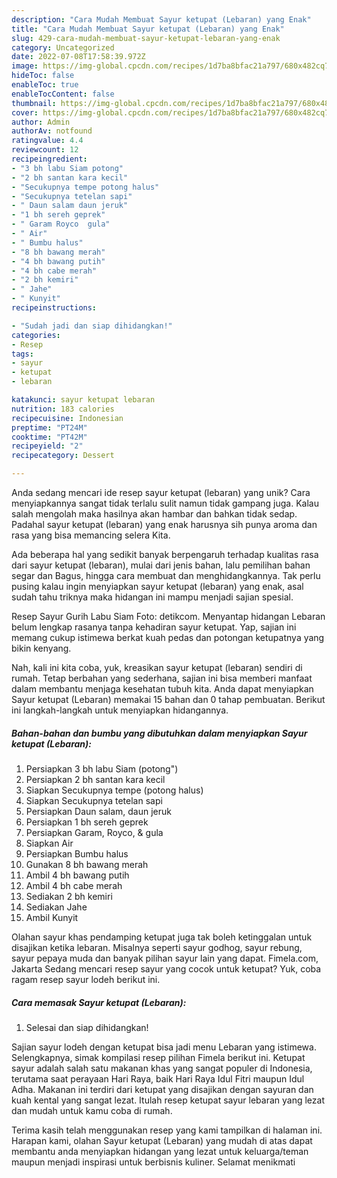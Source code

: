 ```yaml
---
description: "Cara Mudah Membuat Sayur ketupat (Lebaran) yang Enak"
title: "Cara Mudah Membuat Sayur ketupat (Lebaran) yang Enak"
slug: 429-cara-mudah-membuat-sayur-ketupat-lebaran-yang-enak
category: Uncategorized
date: 2022-07-08T17:58:39.972Z
image: https://img-global.cpcdn.com/recipes/1d7ba8bfac21a797/680x482cq70/sayur-ketupat-lebaran-foto-resep-utama.jpg
hideToc: false
enableToc: true
enableTocContent: false
thumbnail: https://img-global.cpcdn.com/recipes/1d7ba8bfac21a797/680x482cq70/sayur-ketupat-lebaran-foto-resep-utama.jpg
cover: https://img-global.cpcdn.com/recipes/1d7ba8bfac21a797/680x482cq70/sayur-ketupat-lebaran-foto-resep-utama.jpg
author: Admin
authorAv: notfound
ratingvalue: 4.4
reviewcount: 12
recipeingredient:
- "3 bh labu Siam potong"
- "2 bh santan kara kecil"
- "Secukupnya tempe potong halus"
- "Secukupnya tetelan sapi"
- " Daun salam daun jeruk"
- "1 bh sereh geprek"
- " Garam Royco  gula"
- " Air"
- " Bumbu halus"
- "8 bh bawang merah"
- "4 bh bawang putih"
- "4 bh cabe merah"
- "2 bh kemiri"
- " Jahe"
- " Kunyit"
recipeinstructions:

- "Sudah jadi dan siap dihidangkan!"
categories:
- Resep
tags:
- sayur
- ketupat
- lebaran

katakunci: sayur ketupat lebaran 
nutrition: 183 calories
recipecuisine: Indonesian
preptime: "PT24M"
cooktime: "PT42M"
recipeyield: "2"
recipecategory: Dessert

---
```





Anda sedang mencari ide resep sayur ketupat (lebaran) yang unik? Cara menyiapkannya sangat tidak terlalu sulit namun tidak gampang juga. Kalau salah mengolah maka hasilnya akan hambar dan bahkan tidak sedap. Padahal sayur ketupat (lebaran) yang enak harusnya sih punya aroma dan rasa yang bisa memancing selera Kita.





Ada beberapa hal yang sedikit banyak berpengaruh terhadap kualitas rasa dari sayur ketupat (lebaran), mulai dari jenis bahan, lalu pemilihan bahan segar dan Bagus, hingga cara membuat dan menghidangkannya. Tak perlu pusing kalau ingin menyiapkan sayur ketupat (lebaran) yang enak,      asal sudah tahu triknya maka hidangan ini mampu menjadi sajian spesial.














Resep Sayur Gurih Labu Siam Foto: detikcom. Menyantap hidangan Lebaran belum lengkap rasanya tanpa kehadiran sayur ketupat. Yap, sajian ini memang cukup istimewa berkat kuah pedas dan potongan ketupatnya yang bikin kenyang.






Nah, kali ini kita coba, yuk, kreasikan sayur ketupat (lebaran) sendiri di rumah. Tetap berbahan yang sederhana, sajian ini bisa memberi manfaat dalam membantu menjaga kesehatan tubuh kita. Anda dapat menyiapkan Sayur ketupat (Lebaran) memakai 15 bahan dan 0 tahap pembuatan. Berikut ini langkah-langkah untuk menyiapkan hidangannya.

<!--inarticleads1-->

##### Bahan-bahan dan bumbu yang dibutuhkan dalam menyiapkan Sayur ketupat (Lebaran):

1. Persiapkan 3 bh labu Siam (potong&#34;)
1. Persiapkan 2 bh santan kara kecil
1. Siapkan Secukupnya tempe (potong halus)
1. Siapkan Secukupnya tetelan sapi
1. Persiapkan  Daun salam, daun jeruk
1. Persiapkan 1 bh sereh geprek
1. Persiapkan  Garam, Royco, &amp; gula
1. Siapkan  Air
1. Persiapkan  Bumbu halus
1. Gunakan 8 bh bawang merah
1. Ambil 4 bh bawang putih
1. Ambil 4 bh cabe merah
1. Sediakan 2 bh kemiri
1. Sediakan  Jahe
1. Ambil  Kunyit


Olahan sayur khas pendamping ketupat juga tak boleh ketinggalan untuk disajikan ketika lebaran. Misalnya seperti sayur godhog, sayur rebung, sayur pepaya muda dan banyak pilihan sayur lain yang dapat. Fimela.com, Jakarta Sedang mencari resep sayur yang cocok untuk ketupat? Yuk, coba ragam resep sayur lodeh berikut ini. 

<!--inarticleads2-->

##### Cara memasak Sayur ketupat (Lebaran):


1. Selesai dan siap dihidangkan!

Sajian sayur lodeh dengan ketupat bisa jadi menu Lebaran yang istimewa. Selengkapnya, simak kompilasi resep pilihan Fimela berikut ini. Ketupat sayur adalah salah satu makanan khas yang sangat populer di Indonesia, terutama saat perayaan Hari Raya, baik Hari Raya Idul Fitri maupun Idul Adha. Makanan ini terdiri dari ketupat yang disajikan dengan sayuran dan kuah kental yang sangat lezat. Itulah resep ketupat sayur lebaran yang lezat dan mudah untuk kamu coba di rumah. 

Terima kasih telah menggunakan resep yang kami tampilkan di halaman ini. Harapan kami, olahan Sayur ketupat (Lebaran) yang mudah di atas dapat membantu anda menyiapkan hidangan yang lezat untuk keluarga/teman maupun menjadi inspirasi untuk berbisnis kuliner. Selamat menikmati
